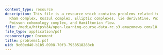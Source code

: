 ```yaml
---
content_type: resource
description: This file is a resource which contains problems related to topics like
  Rham complex, Koszul complex, Elliptic complexes, lie derivative, Poincare lemma,
  Poisson cohomology complex, and Hamiltonian flow.
file: /media/https%3A/open-learning-course-data-rc.s3.amazonaws.com/18-969-topics-in-geometry-dirac-geometry-fall-2006/9c60ed40b1b5090870f37958518288cb_problems1.pdf
file_type: application/pdf
resourcetype: Document
title: problems1.pdf
uid: 9c60ed40-b1b5-0908-70f3-7958518288cb
---
```

